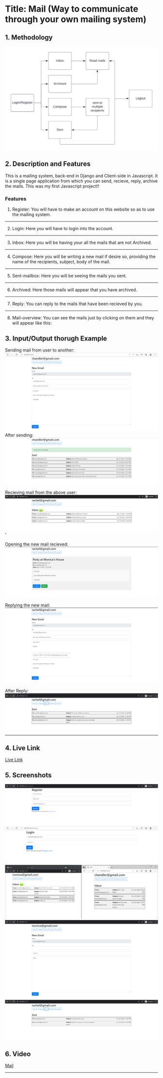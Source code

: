 # Title: Mail (Way to communicate through your own mailing system)

## 1. Methodology
![mail-methodology](screenshots/mail.png)

## 2. Description and Features
This is a mailing system, back-end in Django and Client-side in Javascript.
It is a single page application from which you can send, recieve, reply, archive the mails.
This was my first Javascript project!!

###  Features

1. Register:
You will have to make an account on this website so as to use the mailing system.
   
***
2. Login:
Here you will have to login into the account.
   
***
3. Inbox:
Here you will be having your all the mails that are not Archived.
   
***
4. Compose:
Here you will be writing a new mail if desire so, providing the name of the recipients, subject, body of the mail.

***
5. Sent-mailbox:
Here you will be seeing the mails you sent.
   
***
6. Archived:
Here those mails will appear that you have archived.
   
***
7. Reply:
You can reply to the mails that have been recieved by you.
   
***
8. Mail-overview:
You can see the mails just by clicking on them and they will appear like this:


## 3. Input/Output thorugh Example

Sending mail from user to another:
![sending mail](screenshots/sending%20mail.png)
After sending:
![aftersending](screenshots/aftersent.png)

Recieving mail from the above user:
![recieving](screenshots/mailrecieved.png)'

Opening the new mail recieved:
![opening](screenshots/mail%20overview.png)

Replying the new mail:
![replying](screenshots/Relpy.png)

After Reply:
![after-reply](screenshots/after%20replying.png)
***

## 4. Live Link
[Live Link](http://architk13.pythonanywhere.com/)

## 5. Screenshots
![Register](screenshots/register.png)
![Login](screenshots/login.png)
![Inbox](screenshots/2seperateinboxes.png)
![Compose](screenshots/newmail.png)
![Sent](screenshots/sent.png)

## 6. Video
[Mail](https://www.youtube.com/watch?v=hqaAgx5JTwk)
***
